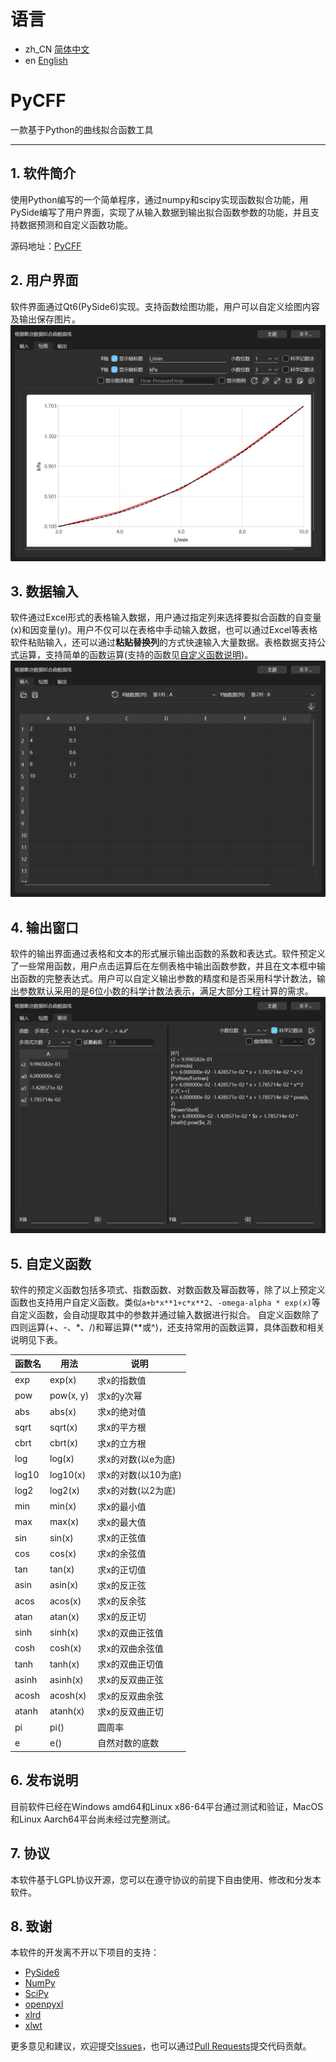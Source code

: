 # 语言

- zh_CN [简体中文](README.zh_CN.md)
- en [English](README.md)

# PyCFF
一款基于Python的曲线拟合函数工具

---

## 1. 软件简介

使用Python编写的一个简单程序，通过numpy和scipy实现函数拟合功能，用PySide编写了用户界面，实现了从输入数据到输出拟合函数参数的功能，并且支持数据预测和自定义函数功能。

源码地址：[PyCFF](https://github.com/AndrewMoa2005/PyCFF/)

## 2. 用户界面

软件界面通过Qt6(PySide6)实现。支持函数绘图功能，用户可以自定义绘图内容及输出保存图片。
![1.1-MainWindow-zh-cn.png](https://raw.githubusercontent.com/AndrewMoa2005/PyCFF/main/images/1.1-MainWindow-zh-cn.png)

## 3. 数据输入

软件通过Excel形式的表格输入数据，用户通过指定列来选择要拟合函数的自变量(x)和因变量(y)。用户不仅可以在表格中手动输入数据，也可以通过Excel等表格软件粘贴输入，还可以通过**粘贴替换列**的方式快速输入大量数据。表格数据支持公式运算，支持简单的函数运算(支持的函数见[自定义函数说明](#5.-自定义函数))。
![1.2-Input-zh-cn.png](https://raw.githubusercontent.com/AndrewMoa2005/PyCFF/main/images/1.2-Input-zh-cn.png)

## 4. 输出窗口

软件的输出界面通过表格和文本的形式展示输出函数的系数和表达式。软件预定义了一些常用函数，用户点击运算后在左侧表格中输出函数参数，并且在文本框中输出函数的完整表达式。用户可以自定义输出参数的精度和是否采用科学计数法，输出参数默认采用的是6位小数的科学计数法表示，满足大部分工程计算的需求。
![1.3-Output-zh-cn.png](https://raw.githubusercontent.com/AndrewMoa2005/PyCFF/main/images/1.3-Output-zh-cn.png)

## 5. 自定义函数

软件的预定义函数包括多项式、指数函数、对数函数及幂函数等，除了以上预定义函数也支持用户自定义函数。类似`a+b*x**1+c*x**2`、`-omega-alpha * exp(x)`等自定义函数，会自动提取其中的参数并通过输入数据进行拟合。
自定义函数除了四则运算(+、-、*、/)和幂运算(**或^)，还支持常用的函数运算，具体函数和相关说明见下表。

| 函数名 | 用法 | 说明 | 
|---|---|---|
| exp | exp(x) | 求x的指数值 |
| pow | pow(x, y) | 求x的y次幂 |
| abs | abs(x) | 求x的绝对值 |
| sqrt | sqrt(x) | 求x的平方根 |
| cbrt | cbrt(x) | 求x的立方根 |
| log | log(x) | 求x的对数(以e为底) |
| log10 | log10(x) | 求x的对数(以10为底) |
| log2 | log2(x) | 求x的对数(以2为底) |
| min | min(x) | 求x的最小值 |
| max | max(x) | 求x的最大值 |
| sin | sin(x) | 求x的正弦值 |
| cos | cos(x) | 求x的余弦值 |
| tan | tan(x) | 求x的正切值 |
| asin | asin(x) | 求x的反正弦 |
| acos | acos(x) | 求x的反余弦 |
| atan | atan(x) | 求x的反正切 |
| sinh | sinh(x) | 求x的双曲正弦值 |
| cosh | cosh(x) | 求x的双曲余弦值 |
| tanh | tanh(x) | 求x的双曲正切值 |
| asinh | asinh(x) | 求x的反双曲正弦 |
| acosh | acosh(x) | 求x的反双曲余弦 |
| atanh | atanh(x) | 求x的反双曲正切 |
| pi | pi() | 圆周率 |
| e | e() | 自然对数的底数 |

## 6. 发布说明

目前软件已经在Windows amd64和Linux x86-64平台通过测试和验证，MacOS和Linux Aarch64平台尚未经过完整测试。

## 7. 协议

本软件基于LGPL协议开源，您可以在遵守协议的前提下自由使用、修改和分发本软件。

## 8. 致谢

本软件的开发离不开以下项目的支持：

 - [PySide6](https://pypi.org/project/PySide6/)
 - [NumPy](https://numpy.org/)
 - [SciPy](https://scipy.org/)
 - [openpyxl](https://pypi.org/project/openpyxl/)
 - [xlrd](https://pypi.org/project/xlrd/)
 - [xlwt](https://pypi.org/project/xlwt/)

更多意见和建议，欢迎提交[Issues](https://github.com/AndrewMoa2005/PyCFF/issues)，也可以通过[Pull Requests](https://github.com/AndrewMoa2005/PyCFF/pulls)提交代码贡献。
